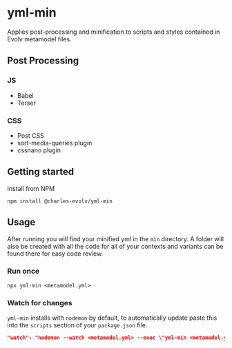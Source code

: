 # yml-min

Applies post-processing and minification to scripts and styles contained in Evolv metamodel files.

## Post Processing

### JS

- Babel
- Terser

### CSS

- Post CSS
- sort-media-queries plugin
- cssnano plugin

## Getting started

Install from NPM

```shell
npm install @charles-evolv/yml-min
```

## Usage

After running you will find your minified yml in the `min` directory. A folder will also be created with all the code for all of your contexts and variants can be found there for easy code review.

### Run once

```shell
npx yml-min <metamodel.yml>
```

### Watch for changes

`yml-min` installs with `nodemon` by default, to automatically update paste this into the `scripts` section of your `package.json` file.

```json
"watch": "nodemon --watch <metamodel.yml> --exec \"yml-min <metamodel.yml>\""
```

